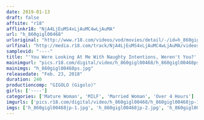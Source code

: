 ```yaml
---
date: 2019-01-13
draft: false
affsite: "r18"
afflinkr18: "NjA4LjEuMS4xLjAuMC4wLjAuMA"
url: "h_860gigl00468"
urloriginal: "http://www.r18.com/videos/vod/movies/detail/-/id=h_860gigl00468"
urlfinal: "http://media.r18.com/track/NjA4LjEuMS4xLjAuMC4wLjAuMA/videos/vod/movies/detail/-/id=h_860gigl00468"
samplevid: "----"
title: "'You Were Looking At Me With Naughty Intentions, Weren't You?' I Was Alone With My Friend's Mother, Whom I Always Had A Big Crush On... And When I Begged Her, She Secretly Let Me Fuck Her"
mainimgurl: "pics.r18.com/digital/video/h_860gigl00468/h_860gigl00468ps.jpg"
mainimgs: "h_860gigl00468ps.jpg"
releasedate: "Feb. 23, 2018"
duration: 240
productioncomp: "GIGOLO (Gigolo)"
girls: ['----']
categories: ['Mature Woman', 'MILF', 'Married Woman', 'Over 4 Hours']
imgurls: ['pics.r18.com/digital/video/h_860gigl00468/h_860gigl00468jp-1.jpg', 'pics.r18.com/digital/video/h_860gigl00468/h_860gigl00468jp-2.jpg', 'pics.r18.com/digital/video/h_860gigl00468/h_860gigl00468jp-3.jpg', 'pics.r18.com/digital/video/h_860gigl00468/h_860gigl00468jp-4.jpg', 'pics.r18.com/digital/video/h_860gigl00468/h_860gigl00468jp-5.jpg', 'pics.r18.com/digital/video/h_860gigl00468/h_860gigl00468jp-6.jpg', 'pics.r18.com/digital/video/h_860gigl00468/h_860gigl00468jp-7.jpg', 'pics.r18.com/digital/video/h_860gigl00468/h_860gigl00468jp-8.jpg', 'pics.r18.com/digital/video/h_860gigl00468/h_860gigl00468jp-9.jpg', 'pics.r18.com/digital/video/h_860gigl00468/h_860gigl00468jp-10.jpg', 'pics.r18.com/digital/video/h_860gigl00468/h_860gigl00468jp-11.jpg', 'pics.r18.com/digital/video/h_860gigl00468/h_860gigl00468jp-12.jpg', 'pics.r18.com/digital/video/h_860gigl00468/h_860gigl00468jp-13.jpg', 'pics.r18.com/digital/video/h_860gigl00468/h_860gigl00468jp-14.jpg', 'pics.r18.com/digital/video/h_860gigl00468/h_860gigl00468jp-15.jpg', 'pics.r18.com/digital/video/h_860gigl00468/h_860gigl00468jp-16.jpg', 'pics.r18.com/digital/video/h_860gigl00468/h_860gigl00468jp-17.jpg', 'pics.r18.com/digital/video/h_860gigl00468/h_860gigl00468jp-18.jpg', 'pics.r18.com/digital/video/h_860gigl00468/h_860gigl00468jp-19.jpg', 'pics.r18.com/digital/video/h_860gigl00468/h_860gigl00468jp-20.jpg']
imgs: ['h_860gigl00468jp-1.jpg', 'h_860gigl00468jp-2.jpg', 'h_860gigl00468jp-3.jpg', 'h_860gigl00468jp-4.jpg', 'h_860gigl00468jp-5.jpg', 'h_860gigl00468jp-6.jpg', 'h_860gigl00468jp-7.jpg', 'h_860gigl00468jp-8.jpg', 'h_860gigl00468jp-9.jpg', 'h_860gigl00468jp-10.jpg', 'h_860gigl00468jp-11.jpg', 'h_860gigl00468jp-12.jpg', 'h_860gigl00468jp-13.jpg', 'h_860gigl00468jp-14.jpg', 'h_860gigl00468jp-15.jpg', 'h_860gigl00468jp-16.jpg', 'h_860gigl00468jp-17.jpg', 'h_860gigl00468jp-18.jpg', 'h_860gigl00468jp-19.jpg', 'h_860gigl00468jp-20.jpg']
---
```

